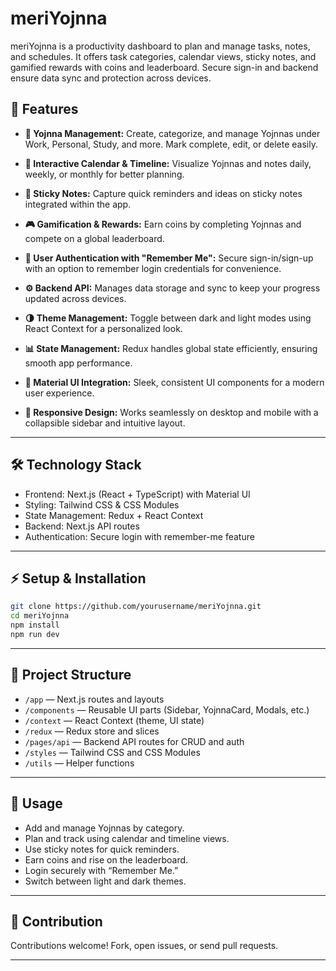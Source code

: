 # meriYojnna
meriYojnna is a productivity dashboard to plan and manage tasks, notes, and schedules. It offers task categories, calendar views, sticky notes, and gamified rewards with coins and leaderboard. Secure sign-in and backend ensure data sync and protection across devices.

## 🚀 Features

* **📝 Yojnna Management:**
  Create, categorize, and manage Yojnnas under Work, Personal, Study, and more. Mark complete, edit, or delete easily.

* **📅 Interactive Calendar & Timeline:**
  Visualize Yojnnas and notes daily, weekly, or monthly for better planning.

* **📌 Sticky Notes:**
  Capture quick reminders and ideas on sticky notes integrated within the app.

* **🎮 Gamification & Rewards:**
  Earn coins by completing Yojnnas and compete on a global leaderboard.

* **🔐 User Authentication with "Remember Me":**
  Secure sign-in/sign-up with an option to remember login credentials for convenience.

* **⚙️ Backend API:**
  Manages data storage and sync to keep your progress updated across devices.

* **🌗 Theme Management:**
  Toggle between dark and light modes using React Context for a personalized look.

* **📊 State Management:**
  Redux handles global state efficiently, ensuring smooth app performance.

* **🎨 Material UI Integration:**
  Sleek, consistent UI components for a modern user experience.

* **📱 Responsive Design:**
  Works seamlessly on desktop and mobile with a collapsible sidebar and intuitive layout.

---

## 🛠 Technology Stack

* Frontend: Next.js (React + TypeScript) with Material UI
* Styling: Tailwind CSS & CSS Modules
* State Management: Redux + React Context
* Backend: Next.js API routes
* Authentication: Secure login with remember-me feature

---

## ⚡ Setup & Installation

```bash
git clone https://github.com/yourusername/meriYojnna.git
cd meriYojnna
npm install
npm run dev
```

---

## 📂 Project Structure

* `/app` — Next.js routes and layouts
* `/components` — Reusable UI parts (Sidebar, YojnnaCard, Modals, etc.)
* `/context` — React Context (theme, UI state)
* `/redux` — Redux store and slices
* `/pages/api` — Backend API routes for CRUD and auth
* `/styles` — Tailwind CSS and CSS Modules
* `/utils` — Helper functions

---

## 🎯 Usage

* Add and manage Yojnnas by category.
* Plan and track using calendar and timeline views.
* Use sticky notes for quick reminders.
* Earn coins and rise on the leaderboard.
* Login securely with “Remember Me.”
* Switch between light and dark themes.

---

## 🤝 Contribution

Contributions welcome! Fork, open issues, or send pull requests.

---

